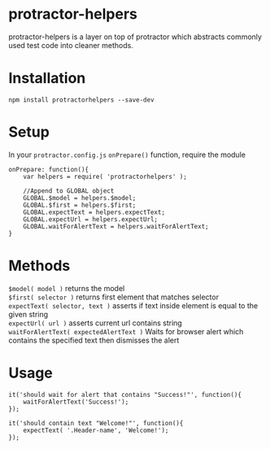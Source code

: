 # protractor-helpers
protractor-helpers is a layer on top of protractor which abstracts commonly used test code into cleaner methods.

# Installation
`npm install protractorhelpers --save-dev`

# Setup
In your `protractor.config.js` `onPrepare()` function, require the module

	onPrepare: function(){
		var helpers = require( 'protractorhelpers' );

		//Append to GLOBAL object
		GLOBAL.$model = helpers.$model;
		GLOBAL.$first = helpers.$first;
		GLOBAL.expectText = helpers.expectText;
		GLOBAL.expectUrl = helpers.expectUrl;
		GLOBAL.waitForAlertText = helpers.waitForAlertText;
	}

# Methods

`$model( model )` returns the model  
`$first( selector )` returns first element that matches selector  
`expectText( selector, text )` asserts if text inside element is equal to the given string    
`expectUrl( url )` asserts current url contains string  
`waitForAlertText( expectedAlertText )` Waits for browser alert which contains the specified text then dismisses the alert

# Usage
	it('should wait for alert that contains "Success!"', function(){
		waitForAlertText('Success!');
	});

	it('should contain text "Welcome!"', function(){
		expectText( '.Header-name', 'Welcome!');
	});